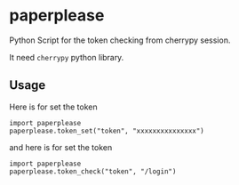 # paperplease
Python Script for the token checking from cherrypy session.

It need `cherrypy` python library.

## Usage

Here is for set the token

    import paperplease
    paperplease.token_set("token", "xxxxxxxxxxxxxxx")

and here is for set the token

    import paperplease
    paperplease.token_check("token", "/login")

